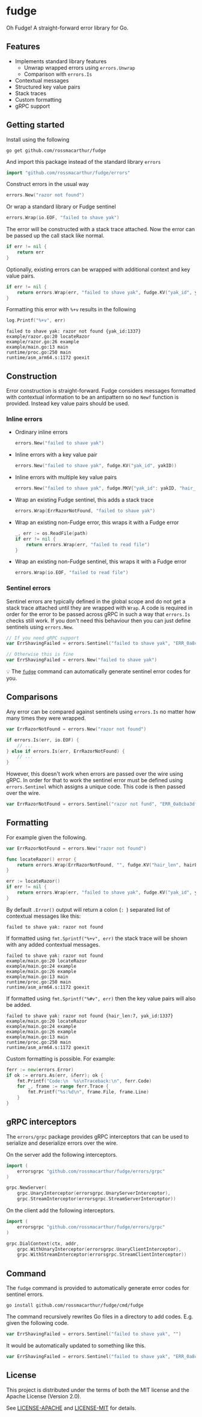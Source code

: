 # fudge

Oh Fudge! A straight-forward error library for Go.

## Features

- Implements standard library features
  - Unwrap wrapped errors using `errors.Unwrap`
  - Comparison with `errors.Is`
- Contextual messages
- Structured key value pairs
- Stack traces
- Custom formatting
- gRPC support

## Getting started

Install using the following

```
go get github.com/rossmacarthur/fudge
```

And import this package instead of the standard library `errors`

```go
import "github.com/rossmacarthur/fudge/errors"
```

Construct errors in the usual way

```go
errors.New("razor not found")
```

Or wrap a standard library or Fudge sentinel

```go
errors.Wrap(io.EOF, "failed to shave yak")
```

The error will be constructed with a stack trace attached. Now the error can be
passed up the call stack like normal.

```go
if err != nil {
    return err
}
```

Optionally, existing errors can be wrapped with additional context and key
value pairs.

```go
if err != nil {
    return errors.Wrap(err, "failed to shave yak", fudge.KV("yak_id", yakID))
}
```

Formatting this error with `%+v` results in the following

```go
log.Printf("%+v", err)
```
```text
failed to shave yak: razor not found {yak_id:1337}
example/razor.go:20 locateRazor
example/razor.go:26 example
example/main.go:13 main
runtime/proc.go:250 main
runtime/asm_arm64.s:1172 goexit
```

## Construction

Error construction is straight-forward. Fudge considers messages formatted with
contextual information to be an antipattern so no `Newf` function is provided.
Instead key value pairs should be used.

### Inline errors

- Ordinary inline errors

  ```go
  errors.New("failed to shave yak")
  ```

- Inline errors with a key value pair

  ```go
  errors.New("failed to shave yak", fudge.KV("yak_id", yakID))
  ```

- Inline errors with multiple key value pairs

  ```go
  errors.New("failed to shave yak", fudge.MKV{"yak_id": yakID, "hair_len": hairLen})
  ```

- Wrap an existing Fudge sentinel, this adds a stack trace

  ```go
  errors.Wrap(ErrRazorNotFound, "failed to shave yak")
  ```

- Wrap an existing non-Fudge error, this wraps it with a Fudge error

  ```go
  _, err := os.ReadFile(path)
  if err != nil {
      return errors.Wrap(err, "failed to read file")
  }
  ```

- Wrap an existing non-Fudge sentinel, this wraps it with a Fudge error

  ```go
  errors.Wrap(io.EOF, "failed to read file")
  ```

### Sentinel errors

Sentinel errors are typically defined in the global scope and do not get a stack
trace attached until they are wrapped with `Wrap`. A code is required in order
for the error to be passed across gRPC in such a way that `errors.Is` checks
still work. If you don't need this behaviour then you can just define sentinels
using `errors.New`.


```go
// If you need gRPC support
var ErrShavingFailed = errors.Sentinel("failed to shave yak", "ERR_0a8cba3dfa944ecb")

// Otherwise this is fine
var ErrShavingFailed = errors.New("failed to shave yak")
```

💡 The [`fudge`](#command) command can automatically generate sentinel error
codes for you.

## Comparisons

Any error can be compared against sentinels using `errors.Is`  no matter how
many times they were wrapped.

```go
var ErrRazorNotFound = errors.New("razor not found")

if errors.Is(err, io.EOF) {
    // ...
} else if errors.Is(err, ErrRazorNotFound) {
    // ...
}
```

However, this doesn't work when errors are passed over the wire using gRPC. In
order for that to work the sentinel error must be defined using
`errors.Sentinel` which assigns a unique code. This code is then passed over the
wire.

```go
var ErrRazorNotFound = errors.Sentinel("razor not fund", "ERR_0a8cba3dfa944ecb")
```

## Formatting

For example given the following.

```go
var ErrRazorNotFound = errors.New("razor not found")

func locateRazor() error {
    return errors.Wrap(ErrRazorNotFound, "", fudge.KV("hair_len", hairLen))
}

err := locateRazor()
if err != nil {
    return errors.Wrap(err, "failed to shave yak", fudge.KV("yak_id", yakID))
}
```

By default `.Error()` output will return a colon (`: `) separated list of
contextual messages like this:

```
failed to shave yak: razor not found
```

If formatted using `fmt.Sprintf("%+v", err)` the stack trace will be shown with
any added contextual messages.

```text
failed to shave yak: razor not found
example/main.go:20 locateRazor
example/main.go:24 example
example/main.go:26 example
example/main.go:13 main
runtime/proc.go:250 main
runtime/asm_arm64.s:1172 goexit
```

If formatted using `fmt.Sprintf("%#v", err)` then the key value pairs will also
be added.

```text
failed to shave yak: razor not found {hair_len:7, yak_id:1337}
example/main.go:20 locateRazor
example/main.go:24 example
example/main.go:26 example
example/main.go:13 main
runtime/proc.go:250 main
runtime/asm_arm64.s:1172 goexit
```

Custom formatting is possible. For example:

```go
ferr := new(errors.Error)
if ok := errors.As(err, &ferr); ok {
    fmt.Printf("Code:\n  %s\nTraceback:\n", ferr.Code)
    for _, frame := range ferr.Trace {
        fmt.Printf("%s:%d\n", frame.File, frame.Line)
    }
}
```

## gRPC interceptors

The `errors/grpc` package provides gRPC interceptors that can be used to
serialize and deserialize errors over the wire.

On the server add the following interceptors.

```go
import (
    errorsgrpc "github.com/rossmacarthur/fudge/errors/grpc"
)

grpc.NewServer(
    grpc.UnaryInterceptor(errorsgrpc.UnaryServerInterceptor),
    grpc.StreamInterceptor(errorsgrpc.StreamServerInterceptor))
```

On the client add the following interceptors.
```go
import (
    errorsgrpc "github.com/rossmacarthur/fudge/errors/grpc"
)

grpc.DialContext(ctx, addr,
    grpc.WithUnaryInterceptor(errorsgrpc.UnaryClientInterceptor),
    grpc.WithStreamInterceptor(errorsgrpc.StreamClientInterceptor))
```

## Command

The `fudge` command is provided to automatically generate error codes for
sentinel errors.

```
go install github.com/rossmacarthur/fudge/cmd/fudge
```

The command recursively rewrites Go files in a directory to add codes. E.g.
given the following code.

```go
var ErrShavingFailed = errors.Sentinel("failed to shave yak", "")
```

It would be automatically updated to something like this.

```go
var ErrShavingFailed = errors.Sentinel("failed to shave yak", "ERR_0a8cba3dfa944ecb")
```

## License

This project is distributed under the terms of both the MIT license and the
Apache License (Version 2.0).

See [LICENSE-APACHE](LICENSE-APACHE) and [LICENSE-MIT](LICENSE-MIT) for details.
